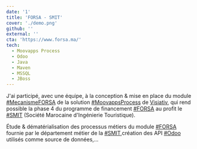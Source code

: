 ```yaml
---
date: '1'
title: 'FORSA - SMIT'
cover: './demo.png'
github: ''
external: ''
cta: 'https://www.forsa.ma/'
tech:
  - Moovapps Process
  - Odoo
  - Java
  - Maven
  - MSSQL
  - JBoss
---
```



J'ai participé, avec une équipe, à la conception & mise en place du module [#MecanismeFORSA]() de la solution [#MoovappsProcess](https://moovapps.com) de [Visiativ](https://visiativ.com), qui rend possible la phase 4 du programme de financement [#FORSA](https://forsa.ma) au profit le [#SMIT](https://smit.gov.ma) (Société Marocaine d'Ingénierie Touristique).

Étude & dématérialisation des processus métiers du module [#FORSA](https://forsa.ma) fournie par le département métier de la [#SMIT](https://smit.gov.ma),création des API [#Odoo](https://www.odoo.com/fr_FR) utilisés comme source de données,...